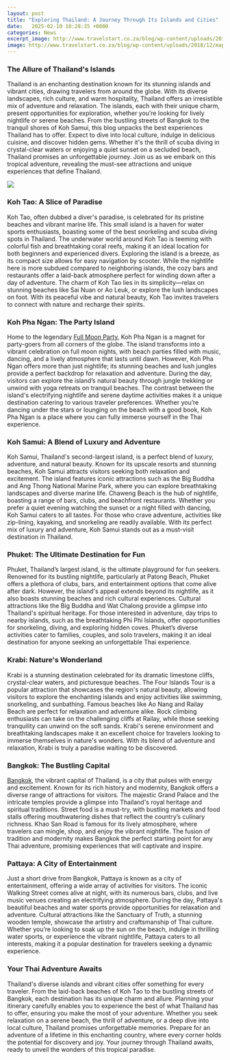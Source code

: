 ```yaml
---
layout: post
title: "Exploring Thailand: A Journey Through Its Islands and Cities"
date:   2025-02-10 10:28:35 +0000
categories: News
excerpt_image: http://www.travelstart.co.za/blog/wp-content/uploads/2018/12/map-of-thailands-islands.jpg
image: http://www.travelstart.co.za/blog/wp-content/uploads/2018/12/map-of-thailands-islands.jpg
---
```


### The Allure of Thailand's Islands
Thailand is an enchanting destination known for its stunning islands and vibrant cities, drawing travelers from around the globe. With its diverse landscapes, rich culture, and warm hospitality, Thailand offers an irresistible mix of adventure and relaxation. The islands, each with their unique charm, present opportunities for exploration, whether you’re looking for lively nightlife or serene beaches. 
From the bustling streets of Bangkok to the tranquil shores of Koh Samui, this blog unpacks the best experiences Thailand has to offer. Expect to dive into local culture, indulge in delicious cuisine, and discover hidden gems. Whether it's the thrill of scuba diving in crystal-clear waters or enjoying a quiet sunset on a secluded beach, Thailand promises an unforgettable journey. Join us as we embark on this tropical adventure, revealing the must-see attractions and unique experiences that define Thailand.

![](http://www.travelstart.co.za/blog/wp-content/uploads/2018/12/map-of-thailands-islands.jpg)
### Koh Tao: A Slice of Paradise
Koh Tao, often dubbed a diver's paradise, is celebrated for its pristine beaches and vibrant marine life. This small island is a haven for water sports enthusiasts, boasting some of the best snorkeling and scuba diving spots in Thailand. The underwater world around Koh Tao is teeming with colorful fish and breathtaking coral reefs, making it an ideal location for both beginners and experienced divers.
Exploring the island is a breeze, as its compact size allows for easy navigation by scooter. While the nightlife here is more subdued compared to neighboring islands, the cozy bars and restaurants offer a laid-back atmosphere perfect for winding down after a day of adventure. The charm of Koh Tao lies in its simplicity—relax on stunning beaches like Sai Nuan or Ao Leuk, or explore the lush landscapes on foot. With its peaceful vibe and natural beauty, Koh Tao invites travelers to connect with nature and recharge their spirits.
### Koh Pha Ngan: The Party Island
Home to the legendary [Full Moon Party](https://us.edu.vn/en/Full_Moon_Party), Koh Pha Ngan is a magnet for party-goers from all corners of the globe. The island transforms into a vibrant celebration on full moon nights, with beach parties filled with music, dancing, and a lively atmosphere that lasts until dawn. However, Koh Pha Ngan offers more than just nightlife; its stunning beaches and lush jungles provide a perfect backdrop for relaxation and adventure.
During the day, visitors can explore the island’s natural beauty through jungle trekking or unwind with yoga retreats on tranquil beaches. The contrast between the island's electrifying nightlife and serene daytime activities makes it a unique destination catering to various traveler preferences. Whether you’re dancing under the stars or lounging on the beach with a good book, Koh Pha Ngan is a place where you can fully immerse yourself in the Thai experience.
### Koh Samui: A Blend of Luxury and Adventure
Koh Samui, Thailand's second-largest island, is a perfect blend of luxury, adventure, and natural beauty. Known for its upscale resorts and stunning beaches, Koh Samui attracts visitors seeking both relaxation and excitement. The island features iconic attractions such as the Big Buddha and Ang Thong National Marine Park, where you can explore breathtaking landscapes and diverse marine life.
Chaweng Beach is the hub of nightlife, boasting a range of bars, clubs, and beachfront restaurants. Whether you prefer a quiet evening watching the sunset or a night filled with dancing, Koh Samui caters to all tastes. For those who crave adventure, activities like zip-lining, kayaking, and snorkeling are readily available. With its perfect mix of luxury and adventure, Koh Samui stands out as a must-visit destination in Thailand.
### Phuket: The Ultimate Destination for Fun
Phuket, Thailand’s largest island, is the ultimate playground for fun seekers. Renowned for its bustling nightlife, particularly at Patong Beach, Phuket offers a plethora of clubs, bars, and entertainment options that come alive after dark. However, the island's appeal extends beyond its nightlife, as it also boasts stunning beaches and rich cultural experiences.
Cultural attractions like the Big Buddha and Wat Chalong provide a glimpse into Thailand's spiritual heritage. For those interested in adventure, day trips to nearby islands, such as the breathtaking Phi Phi Islands, offer opportunities for snorkeling, diving, and exploring hidden coves. Phuket’s diverse activities cater to families, couples, and solo travelers, making it an ideal destination for anyone seeking an unforgettable Thai experience.
### Krabi: Nature's Wonderland
Krabi is a stunning destination celebrated for its dramatic limestone cliffs, crystal-clear waters, and picturesque beaches. The Four Islands Tour is a popular attraction that showcases the region's natural beauty, allowing visitors to explore the enchanting islands and enjoy activities like swimming, snorkeling, and sunbathing.
Famous beaches like Ao Nang and Railay Beach are perfect for relaxation and adventure alike. Rock climbing enthusiasts can take on the challenging cliffs at Railay, while those seeking tranquility can unwind on the soft sands. Krabi's serene environment and breathtaking landscapes make it an excellent choice for travelers looking to immerse themselves in nature's wonders. With its blend of adventure and relaxation, Krabi is truly a paradise waiting to be discovered.
### Bangkok: The Bustling Capital
[Bangkok](https://top.to.edu.vn/bangkok-thailand), the vibrant capital of Thailand, is a city that pulses with energy and excitement. Known for its rich history and modernity, Bangkok offers a diverse range of attractions for visitors. The majestic Grand Palace and the intricate temples provide a glimpse into Thailand's royal heritage and spiritual traditions.
Street food is a must-try, with bustling markets and food stalls offering mouthwatering dishes that reflect the country’s culinary richness. Khao San Road is famous for its lively atmosphere, where travelers can mingle, shop, and enjoy the vibrant nightlife. The fusion of tradition and modernity makes Bangkok the perfect starting point for any Thai adventure, promising experiences that will captivate and inspire.
### Pattaya: A City of Entertainment
Just a short drive from Bangkok, Pattaya is known as a city of entertainment, offering a wide array of activities for visitors. The iconic Walking Street comes alive at night, with its numerous bars, clubs, and live music venues creating an electrifying atmosphere. During the day, Pattaya's beautiful beaches and water sports provide opportunities for relaxation and adventure.
Cultural attractions like the Sanctuary of Truth, a stunning wooden temple, showcase the artistry and craftsmanship of Thai culture. Whether you’re looking to soak up the sun on the beach, indulge in thrilling water sports, or experience the vibrant nightlife, Pattaya caters to all interests, making it a popular destination for travelers seeking a dynamic experience.
### Your Thai Adventure Awaits
Thailand's diverse islands and vibrant cities offer something for every traveler. From the laid-back beaches of Koh Tao to the bustling streets of Bangkok, each destination has its unique charm and allure. Planning your itinerary carefully enables you to experience the best of what Thailand has to offer, ensuring you make the most of your adventure.
Whether you seek relaxation on a serene beach, the thrill of adventure, or a deep dive into local culture, Thailand promises unforgettable memories. Prepare for an adventure of a lifetime in this enchanting country, where every corner holds the potential for discovery and joy. Your journey through Thailand awaits, ready to unveil the wonders of this tropical paradise.
